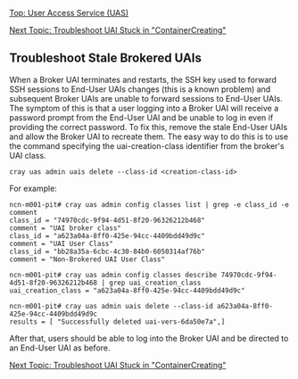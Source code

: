 [Top: User Access Service (UAS)](User_Access_Service_UAS.md)

[Next Topic: Troubleshoot UAI Stuck in "ContainerCreating"](Troubleshoot_UAI_Stuck_in_ContainerCreating.md)

## Troubleshoot Stale Brokered UAIs

When a Broker UAI terminates and restarts, the SSH key used to forward SSH sessions to End-User UAIs changes (this is a known problem) and subsequent Broker UAIs are unable to forward sessions to End-User UAIs. The symptom of this is that a user logging into a Broker UAI will receive a password prompt from the End-User UAI and be unable to log in even if providing the correct password. To fix this, remove the stale End-User UAIs and allow the Broker UAI to recreate them. The easy way to do this is to use the command specifying the uai-creation-class identifier from the broker's UAI class.

```
cray uas admin uais delete --class-id <creation-class-id>
```

For example:

```
ncn-m001-pit# cray uas admin config classes list | grep -e class_id -e comment
class_id = "74970cdc-9f94-4d51-8f20-96326212b468"
comment = "UAI broker class"
class_id = "a623a04a-8ff0-425e-94cc-4409bdd49d9c"
comment = "UAI User Class"
class_id = "bb28a35a-6cbc-4c30-84b0-6050314af76b"
comment = "Non-Brokered UAI User Class"

ncn-m001-pit# cray uas admin config classes describe 74970cdc-9f94-4d51-8f20-96326212b468 | grep uai_creation_class
uai_creation_class = "a623a04a-8ff0-425e-94cc-4409bdd49d9c"

ncn-m001-pit# cray uas admin uais delete --class-id a623a04a-8ff0-425e-94cc-4409bdd49d9c
results = [ "Successfully deleted uai-vers-6da50e7a",]
```

After that, users should be able to log into the Broker UAI and be directed to an End-User UAI as before.

[Next Topic: Troubleshoot UAI Stuck in "ContainerCreating"](Troubleshoot_UAI_Stuck_in_ContainerCreating.md)
